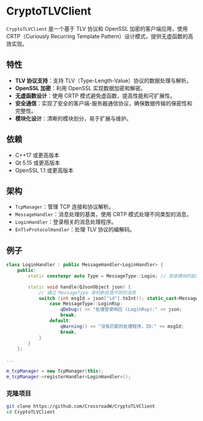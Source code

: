 # CryptoTLVClient

`CryptoTLVClient` 是一个基于 TLV 协议和 OpenSSL 加密的客户端应用，使用 CRTP（Curiously Recurring Template Pattern）设计模式，提供无虚函数的高效实现。

## 特性

- **TLV 协议支持**：支持 TLV（Type-Length-Value）协议的数据处理与解析。
- **OpenSSL 加密**：利用 OpenSSL 实现数据加密和解密。
- **无虚函数设计**：使用 CRTP 模式避免虚函数，提高性能和可扩展性。
- **安全通信**：实现了安全的客户端-服务器通信协议，确保数据传输的保密性和完整性。
- **模块化设计**：清晰的模块划分，易于扩展与维护。

## 依赖

- C++17 或更高版本
- Qt 5.15 或更高版本
- OpenSSL 1.1 或更高版本

## 架构

- `TcpManager`：管理 TCP 连接和协议解析。
- `MessageHandler`：消息处理的基类，使用 CRTP 模式处理不同类型的消息。
- `LoginHandler`：登录相关的消息处理程序。
- `EnTlvProtocolHandler`：处理 TLV 协议的编解码。
## 例子
```c++
class LoginHandler : public MessageHandler<LoginHandler> {
    public:
        static constexpr auto Type = MessageType::Login; // 登录模块的起始类型

        static void handle(QJsonObject json) {
            // 通过 MessageType 来判断处理不同的消息
            switch (int msgId = json["id"].toInt(); static_cast<MessageType>(msgId)) {
                case MessageType::LoginRsp:
                    qDebug() << "处理登录响应 (LoginRsp):" << json;
                    break;
                default:
                    qWarning() << "没有匹配的处理程序，ID:" << msgId;
                    break;
            }
        }
    };
    
...

m_tcpManager = new TcpManager(this);
m_tcpManager->registerHandler<LoginHandler>();
```
### 克隆项目

```bash
git clone https://github.com/CrossroadW/CryptoTLVClient
cd CryptoTLVClient

